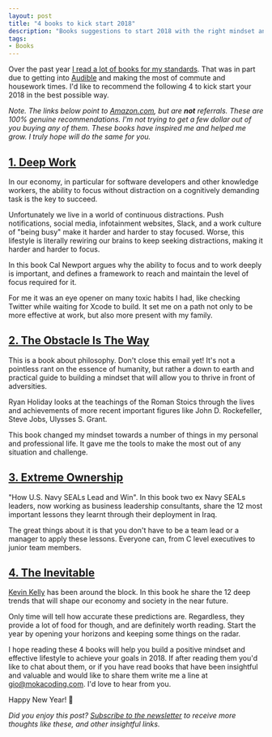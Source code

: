 ```yaml
---
layout: post
title: "4 books to kick start 2018"
description: "Books suggestions to start 2018 with the right mindset and tools."
tags:
- Books
---
```


Over the past year [I read a lot of books for my standards](https://www.goodreads.com/user/year_in_books/2017/13240343). That was in part due to getting into [Audible](https://www.audible.com.au) and making the most of commute and housework times. I'd like to recommend the following 4 to kick start your 2018 in the best possible way.

_Note. The links below point to [Amazon.com](https://www.amazon.com), but are **not** referrals. These are 100% genuine recommendations. I'm not trying to get a few dollar out of you buying any of them. These books have inspired me and helped me grow. I truly hope will do the same for you._

## [1. Deep Work](https://www.amazon.com/Deep-Work-Focused-Success-Distracted/dp/1455586692)

In our economy, in particular for software developers and other knowledge workers, the ability to focus without distraction on a cognitively demanding task is the key to succeed.

Unfortunately we live in a world of continuous distractions. Push notifications, social media, infotainment websites, Slack, and a work culture of "being busy" make it harder and harder to stay focused. Worse, this lifestyle is literally rewiring our brains to keep seeking distractions, making it harder and harder to focus.

In this book Cal Newport argues why the ability to focus and to work deeply is important, and defines a framework to reach and maintain the level of focus required for it.

For me it was an eye opener on many toxic habits I had, like checking Twitter while waiting for Xcode to build. It set me on a path not only to be more effective at work, but also more present with my family.

## [2. The Obstacle Is The Way](https://www.amazon.com/Obstacle-Way-Timeless-Turning-Triumph/dp/1591846358)

This is a book about philosophy. Don't close this email yet! It's not a pointless rant on the essence of humanity, but rather a down to earth and practical guide to building a mindset that will allow you to thrive in front of adversities.

Ryan Holiday looks at the teachings of the Roman Stoics through the lives and achievements of more recent important figures like John D. Rockefeller, Steve Jobs, Ulysses S. Grant.

This book changed my mindset towards a number of things in my personal and professional life. It gave me the tools to make the most out of any situation and challenge.

## [3. Extreme Ownership](https://www.amazon.com/Extreme-Ownership-U-S-Navy-SEALs-ebook/dp/B0739PYQSS)

"How U.S. Navy SEALs Lead and Win". In this book two ex Navy SEALs leaders, now working as business leadership consultants, share the 12 most important lessons they learnt through their deployment in Iraq.

The great things about it is that you don't have to be a team lead or a manager to apply these lessons. Everyone can, from C level executives to junior team members.

## [4. The Inevitable](https://www.amazon.com/Inevitable-Understanding-Technological-Forces-Future/dp/0143110373/)

[Kevin Kelly](http://kk.org/) has been around the block. In this book he share the 12 deep trends that will shape our economy and society in the near future.

Only time will tell how accurate these predictions are. Regardless, they provide a lot of food for though, and are definitely worth reading. Start the year by opening your horizons and keeping some things on the radar.

I hope reading these 4 books will help you build a positive mindset and effective lifestyle to achieve your goals in 2018. If after reading them you'd like to chat about them, or if you have read books that have been insightful and valuable and would like to share them write me a line at [gio@mokacoding.com](mailto:gio@mokacoding.com). I'd love to hear from you.

Happy New Year! 🎉

_Did you enjoy this post? [Subscribe to the newsletter](#subscribe) to receive more thoughts like these, and other insightful links._
